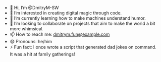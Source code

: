 - 👋 Hi, I’m @DmitryM-SW
- 👀 I’m interested in creating digital magic through code.
- 🌱 I’m currently learning how to make machines understand humor.
- 💞️ I’m looking to collaborate on projects that aim to make the world a bit more whimsical.
- 📫 How to reach me: dmitrym.fun@example.com
- 😄 Pronouns: he/him
- ⚡ Fun fact: I once wrote a script that generated dad jokes on command. It was a hit at family gatherings!
